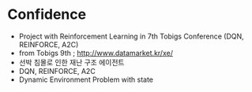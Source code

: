 # Confidence
- Project with Reinforcement Learning in 7th Tobigs Conference (DQN, REINFORCE, A2C)
- from Tobigs 9th ; http://www.datamarket.kr/xe/
- 선박 침몰로 인한 재난 구조 에이전트
- DQN, REINFORCE, A2C
- Dynamic Environment Problem with state

